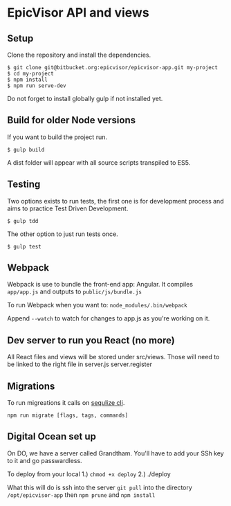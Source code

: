 EpicVisor API and views
======================
Setup
-----
Clone the repository and install the dependencies.

    $ git clone git@bitbucket.org:epicvisor/epicvisor-app.git my-project
    $ cd my-project
    $ npm install
    $ npm run serve-dev

Do not forget to install globally gulp if not installed yet.

Build for older Node versions
-----
If you want to build the project run.

    $ gulp build

A dist folder will appear with all source scripts transpiled to ES5.

Testing
---------
Two options exists to run tests, the first one is for development process and aims to practice Test Driven Development.

    $ gulp tdd

The other option to just run tests once.
    
    $ gulp test

Webpack
-------
Webpack is use to bundle the front-end app: Angular. It compiles `app/app.js` and outputs to `public/js/bundle.js`

To run Webpack when you want to: `node_modules/.bin/webpack`

Append `--watch` to watch for changes to app.js as you're working on it.


Dev server to run you 
React (no more)
---------------
All React files and views will be stored under src/views. Those will need to be linked to the right file in server.js server.register


Migrations
-------
To run migreations it calls on [sequlize cli](https://github.com/sequelize/cli).

`npm run migrate [flags, tags, commands]`


Digital Ocean set up
-----

On DO, we have a server called Grandtham. You'll have to add your SSh key to it and go passwardless.

To deploy from your local
1.) `chmod +x deploy`
2.) ./deploy

What this will do is ssh into the server `git pull` into the directory `/opt/epicvisor-app` then `npm prune` and `npm install`


